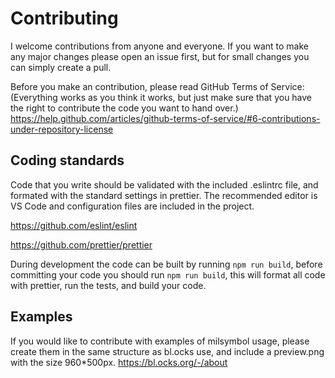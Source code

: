 # Contributing

I welcome contributions from anyone and everyone. If you want to make any major changes please open an issue first, but for small changes you can simply create a pull.

Before you make an contribution, please read GitHub Terms of Service: (Everything works as you think it works, but just make sure that you have the right to contribute the code you want to hand over.)
https://help.github.com/articles/github-terms-of-service/#6-contributions-under-repository-license

## Coding standards

Code that you write should be validated with the included .eslintrc file, and formated with the standard settings in prettier. The recommended editor is VS Code and configuration files are included in the project.

https://github.com/eslint/eslint

https://github.com/prettier/prettier

During development the code can be built by running `npm run build`, before committing your code you should run `npm run build`, this will format all code with prettier, run the tests, and build your code.

## Examples

If you would like to contribute with examples of milsymbol usage, please create them in the same structure as bl.ocks use, and include a preview.png with the size 960\*500px. https://bl.ocks.org/-/about
